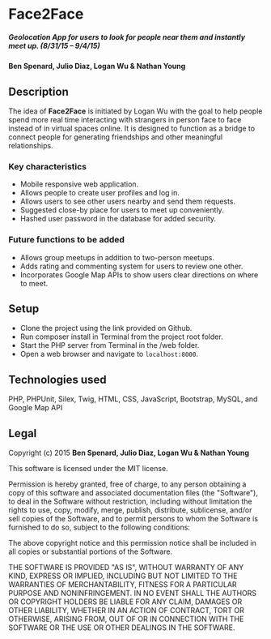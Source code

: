 # Face2Face

##### Geolocation App for users to look for people near them and instantly meet up. (8/31/15 – 9/4/15)

#### Ben Spenard, Julio Diaz, Logan Wu & Nathan Young

## Description

The idea of **Face2Face** is initiated by Logan Wu with the goal to help people spend more real  time interacting with strangers in person face to face instead of in virtual spaces online. It is designed to function as a bridge to connect people for generating friendships and other meaningful relationships.

### Key characteristics
* Mobile responsive web application.
* Allows people to create user profiles and log in.
* Allows users to see other users nearby and send them requests.
* Suggested close-by place for users to meet up conveniently.
* Hashed user password in the database for added security.

### Future functions to be added
* Allows group meetups in addition to two-person meetups.
* Adds rating and commenting system for users to review one other.
* Incorporates Google Map APIs to show users clear directions on where to meet.

## Setup
* Clone the project using the link provided on Github.
* Run composer install in Terminal from the project root folder.
* Start the PHP server from Terminal in the /web folder.
* Open a web browser and navigate to ```localhost:8000```.

## Technologies used

PHP, PHPUnit, Silex, Twig, HTML, CSS, JavaScript, Bootstrap, MySQL, and Google Map API

## Legal

Copyright (c) 2015 **Ben Spenard, Julio Diaz, Logan Wu & Nathan Young**

This software is licensed under the MIT license.

Permission is hereby granted, free of charge, to any person obtaining a copy
of this software and associated documentation files (the "Software"), to deal
in the Software without restriction, including without limitation the rights
to use, copy, modify, merge, publish, distribute, sublicense, and/or sell
copies of the Software, and to permit persons to whom the Software is
furnished to do so, subject to the following conditions:

The above copyright notice and this permission notice shall be included in
all copies or substantial portions of the Software.

THE SOFTWARE IS PROVIDED "AS IS", WITHOUT WARRANTY OF ANY KIND, EXPRESS OR
IMPLIED, INCLUDING BUT NOT LIMITED TO THE WARRANTIES OF MERCHANTABILITY,
FITNESS FOR A PARTICULAR PURPOSE AND NONINFRINGEMENT. IN NO EVENT SHALL THE
AUTHORS OR COPYRIGHT HOLDERS BE LIABLE FOR ANY CLAIM, DAMAGES OR OTHER
LIABILITY, WHETHER IN AN ACTION OF CONTRACT, TORT OR OTHERWISE, ARISING FROM,
OUT OF OR IN CONNECTION WITH THE SOFTWARE OR THE USE OR OTHER DEALINGS IN
THE SOFTWARE.
